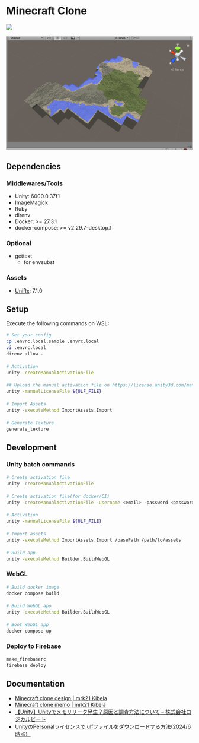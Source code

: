 # Minecraft Clone

![](https://github.com/mrk21/minecraft-clone/workflows/Build/badge.svg)

![screenshot.png](./doc/screenshot.png)

## Dependencies

### Middlewares/Tools

* Unity: 6000.0.37f1
* ImageMagick
* Ruby
* direnv
* Docker: >= 27.3.1
* docker-compose: >= v2.29.7-desktop.1

### Optional

* gettext
  * for envsubst

### Assets

* [UniRx](https://assetstore.unity.com/packages/tools/integration/unirx-reactive-extensions-for-unity-17276): 7.1.0

## Setup

Execute the following commands on WSL:

```sh
# Set your config
cp .envrc.local.sample .envrc.local
vi .envrc.local
direnv allow .

# Activation
unity -createManualActivationFile

## Upload the manual activation file on https://license.unity3d.com/manual
unity -manualLicenseFile ${ULF_FILE}

# Import Assets
unity -executeMethod ImportAssets.Import

# Generate Texture
generate_texture
```

## Development

### Unity batch commands

```sh
# Create activation file
unity -createManualActivationFile

# Create activation file(for docker/CI)
unity -createManualActivationFile -username <email> -password <password>

# Activation
unity -manualLicenseFile ${ULF_FILE}

# Import assets
unity -executeMethod ImportAssets.Import /basePath /path/to/assets

# Build app
unity -executeMethod Builder.BuildWebGL
```

### WebGL

```sh
# Build docker image
docker compose build

# Build WebGL app
unity -executeMethod Builder.BuildWebGL

# Boot WebGL app
docker compose up
```

### Deploy to Firebase

```sh
make_firebaserc
firebase deploy
```

## Documentation

* [Minecraft clone design | mrk21 Kibela](https://mrk21.kibe.la/shared/entries/3d340747-4142-4568-9d78-d0ce494ca9d7)
* [Minecraft clone memo | mrk21 Kibela](https://mrk21.kibe.la/shared/entries/294c5ea1-70db-40ca-a455-7f3266158789)
* [【Unity】Unityでメモリリーク発生？原因と調査方法について – 株式会社ロジカルビート](https://logicalbeat.jp/blog/15426/)
* [UnityのPersonalライセンスで.ulfファイルをダウンロードする方法(2024/6時点）](https://zenn.dev/hirosukekayaba/articles/067693ad146d18)
